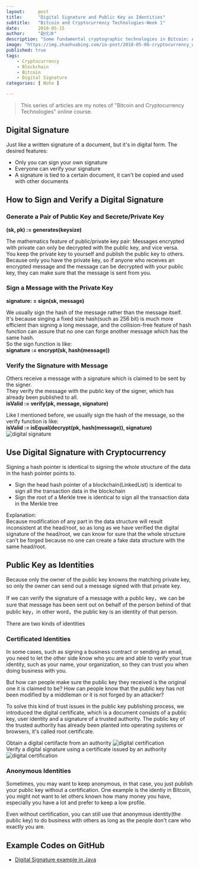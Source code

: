 ```yaml
---
layout:     post
title:      "Digital Signature and Public Key as Identities"
subtitle:   "Bitcoin and Cryptocurrency Technologies-Week 1"
date:       2018-05-15
author:     "赵化冰"
description: "Some fundamental cryptographic technologies in Bitcoin: Asymmetic encryption(Public/Private key), Digital Signature, Digital Identity(Public key and Digital Certificate)."
image: "https://img.zhaohuabing.com/in-post/2018-05-06-cryptocurrency_week1/bitcoin_header.jpg"
published: true
tags:
    - Cryptocurrency
    - Blockchain
    - Bitcoin
    - Digital Signature
categories: [ Note ]

---
```


> This series of articles are my notes of "Bitcoin and Cryptocurrency Technologies" online course.
<!--more-->

## Digital Signature
Just like a written signature of a document, but it's in digital form. The desired features:    
* Only you can sign your own signature
* Everyone can verify your signature
* A signature is tied to a certain document, it can't be copied and used with other documents
<!--more-->

## How to Sign and Verify a Digital Signature
### Generate a Pair of Public Key and Secrete/Private Key  
**(sk, pk) := generates(keysize)**   

The mathematics feature of public/private key pair:  Messages encrypted with private can only be decrypted with the public key, and vice versa.     
You keep the private key to yourself and publish the public key to others.    
Because only you have the private key, so if anyone who receives an encrypted message and the message can be decrypted with your public key, they can make sure that the message is sent from you. 
### Sign a Message with the Private Key     
**signature: = sign(sk, message)**        

We usually sign the hash of the message rather than the message itself.  
It's because singing a fixed size hash(such as 256 bit) is much more efficient than signing a long message, and the collision-free feature of hash function can assure that no one can forge another message which has the same hash.    
So the sign function is like:   
**signature := encrypt(sk, hash(message))**
### Verify the Signature with Message
Others receive a message with a signature which is claimed to be sent by the signer.   
They verify the message with the public key of the signer, which has already been published to all.   
**isValid := verify(pk, message, signature)** 
  
Like I mentioned before, we usually sign the hash of the message, so the verify function is like:    
**isValid := isEqual(decrypt(pk, hash(message)), signature)** 
![digital signature](http://img.zhaohuabing.com/in-post/2018-05-12-cryptocurrency_week1_digital_signature/digital-signatures.jpg)

## Use Digital Signature with Cryptocurrency
Signing a hash pointer is identical to signing the whole structure of the data in the hash pointer points to.    
* Sign the head hash pointer of a blockchain(LinkedList) is identical to sign all the transaction data in the blockchain
* Sign the root of a Merkle tree is identical to sign all the transaction  data in the Merkle tree

Explanation:   
Because modification of any part in the data structure will result inconsistent at the head/root, so as long as we have verified the digital signature of the head/root, we can know for sure that the whole structure can't be forged because no one can create a fake data structure with the same head/root.

## Public Key as Identities

Because only the owner of the public key knowns the matching private key, so only the owner can send out a message signed with that private key.    

If we can verify the signature of a message with a public key，we can be sure that message has been sent out on behalf of the person behind of that public key，in other word，the public key is an identity of that person.

There are two kinds of identities
### Certificated Identities
 In some cases, such as signing a business contract or sending an email, you need to let the other side know who you are and able to verify your true identity, such as your name, your organization, so they can trust you when doing business with you.

But how can people make sure the public key they received is the original one it is claimed to be? How can people know that the public key has not been modified by a middleman or it is not forged by an attacker?    

To solve this kind of trust issues in the public key publishing process, we introduced the digital certificate, which is a document consists of a public key, user identity and a signature of a trusted authority. The public key of the trusted authority has already been planted into operating systems or browsers, it's called root certificate.

Obtain a digital certifacte from an authority
![digital certification](http://img.zhaohuabing.com/in-post/2018-05-12-cryptocurrency_week1_digital_signature/digital-certificate.png)    
Verify a digital signature using a certificate issued by an authority    
![digital certification](http://img.zhaohuabing.com/in-post/2018-05-12-cryptocurrency_week1_digital_signature/verify-signature.jpg)
 
###  Anonymous Identities
Sometimes, you may want to keep anonymous, in that case, you just publish your public key without a certification. One example is the identiy in Bitcoin, you might not want to let others known how many money you have, especially you have a lot and prefer to keep a low profile.   
  
Even without certification, you can still use that anonymous identity(the public key) to do business with others as long as the people don't care who exactly you are.    

## Example Codes on GitHub
* [Digital Signature example in Java](https://github.com/zhaohuabing/digital-signature)

